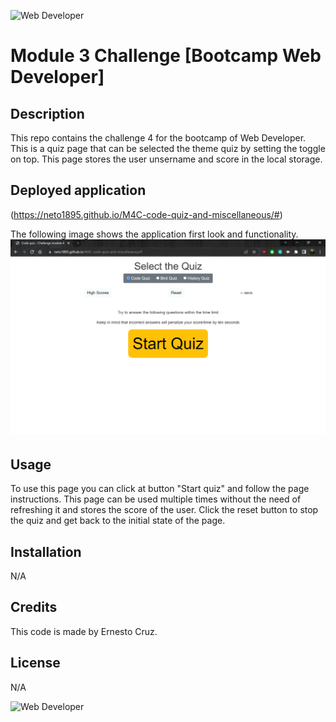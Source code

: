 ![Web Developer](https://img.shields.io/badge/bootcamp-Web%20Developer-red)
# Module 3 Challenge [Bootcamp Web Developer]

## Description

This repo contains the challenge 4 for the bootcamp of Web Developer.
This is a quiz page that can be selected the theme quiz by setting the toggle on top. This page stores the user unsername and score in the local storage. 


## Deployed application 

(https://neto1895.github.io/M4C-code-quiz-and-miscellaneous/#)

The following image shows the application first look and functionality.
![Quiz page demo](./Assets/images/deployedpage.gif)


## Usage

To use this page you can click at button "Start quiz" and follow the page instructions. 
This page can be used multiple times without the need of refreshing it and stores the score of the user.
Click the reset button to stop the quiz and get back to the initial state of the page. 


## Installation

N/A

## Credits

This code is made by Ernesto Cruz.

## License

N/A

![Web Developer](https://img.shields.io/badge/bootcamp-Web%20Developer-red)
